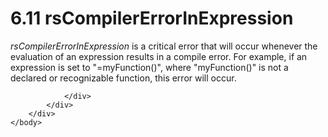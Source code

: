 <html dir="LTR" xmlns:mshelp="http://msdn.microsoft.com/mshelp" xmlns:ddue="http://ddue.schemas.microsoft.com/authoring/2003/5" xmlns:xlink="http://www.w3.org/1999/xlink" xmlns:tool="http://www.microsoft.com/tooltip">
    <head>
        <meta http-equiv="Content-Type" content="text/html; CHARSET=utf-8"></meta>
        <meta name="save" content="history"></meta>
        <title>6.11 rsCompilerErrorInExpression</title>
        <xml>
            <mshelp:toctitle title="6.11 rsCompilerErrorInExpression"></mshelp:toctitle>
            <mshelp:rltitle title="[MS-RDL]: rsCompilerErrorInExpression"></mshelp:rltitle>
            <mshelp:keyword index="A" term="4c31089c-c83e-4834-8242-9bdcc58623cf"></mshelp:keyword>
            <mshelp:attr name="DCSext.ContentType" value="open specification"></mshelp:attr>
            <mshelp:attr name="AssetID" value="4c31089c-c83e-4834-8242-9bdcc58623cf"></mshelp:attr>
            <mshelp:attr name="TopicType" value="kbRef"></mshelp:attr>
            <mshelp:attr name="DCSext.Title" value="[MS-RDL]: rsCompilerErrorInExpression" />
        </xml>
    </head>
    <body>
        <div id="header">
            <h1 class="heading">6.11 rsCompilerErrorInExpression</h1>
        </div>
        <div id="mainSection">
            <div id="mainBody">
                <div id="allHistory" class="saveHistory"></div>
                <div id="sectionSection0" class="section" name="collapseableSection">
                    

<p><i>rsCompilerErrorInExpression</i> is a critical error that
will occur whenever the evaluation of an expression results in a compile error.
For example, if an expression is set to &quot;=myFunction()&quot;, where
&quot;myFunction()&quot; is not a declared or recognizable function, this error
will occur.</p>


                </div>
            </div>
        </div>
    </body>
</html>